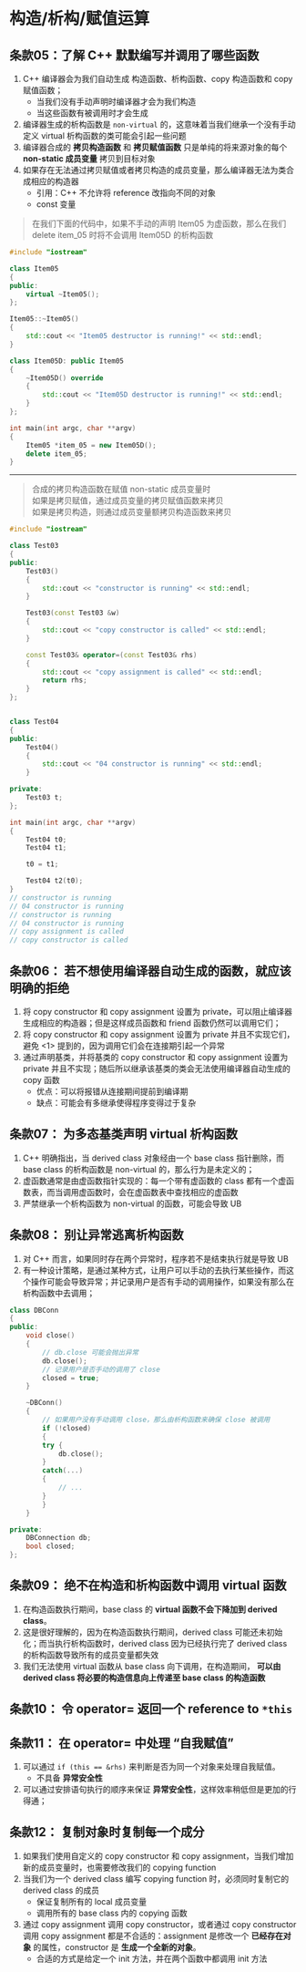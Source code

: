 # 构造/析构/赋值运算

## 条款05：了解 C++ 默默编写并调用了哪些函数

1. C++ 编译器会为我们自动生成 构造函数、析构函数、copy 构造函数和 copy 赋值函数；
	- 当我们没有手动声明时编译器才会为我们构造
	- 当这些函数有被调用时才会生成
2. 编译器生成的析构函数是 `non-virtual` 的，这意味着当我们继承一个没有手动定义 virtual 析构函数的类可能会引起一些问题
3. 编译器合成的 **拷贝构造函数** 和 **拷贝赋值函数** 只是单纯的将来源对象的每个 **non-static 成员变量** 拷贝到目标对象
4. 如果存在无法通过拷贝赋值或者拷贝构造的成员变量，那么编译器无法为类合成相应的构造器
	- 引用：C++ 不允许将 reference 改指向不同的对象
	- const 变量


>在我们下面的代码中，如果不手动的声明 Item05 为虚函数，那么在我们 delete item_05 时将不会调用 Item05D 的析构函数

```cpp
#include "iostream"

class Item05
{
public:
    virtual ~Item05();
};

Item05::~Item05()
{
    std::cout << "Item05 destructor is running!" << std::endl;
}

class Item05D: public Item05
{
    ~Item05D() override
    {
        std::cout << "Item05D destructor is running!" << std::endl;
    }
};

int main(int argc, char **argv)
{
    Item05 *item_05 = new Item05D();
    delete item_05;
}
```

---

>合成的拷贝构造函数在赋值 non-static 成员变量时
><br/>
>如果是拷贝赋值，通过成员变量的拷贝赋值函数来拷贝
><br/>
>如果是拷贝构造，则通过成员变量额拷贝构造函数来拷贝

```cpp
#include "iostream"

class Test03
{
public:
    Test03()
    {
        std::cout << "constructor is running" << std::endl;
    }

    Test03(const Test03 &w)
    {
        std::cout << "copy constructor is called" << std::endl;
    }

    const Test03& operator=(const Test03& rhs)
    {
        std::cout << "copy assignment is called" << std::endl;
        return rhs;
    }
};


class Test04
{
public:
    Test04()
    {
        std::cout << "04 constructor is running" << std::endl;
    }

private:
    Test03 t;
};

int main(int argc, char **argv)
{
    Test04 t0;
    Test04 t1;

    t0 = t1;

    Test04 t2(t0);
}
// constructor is running
// 04 constructor is running
// constructor is running
// 04 constructor is running
// copy assignment is called
// copy constructor is called
```

## 条款06： 若不想使用编译器自动生成的函数，就应该明确的拒绝

1. 将 copy constructor 和 copy assignment 设置为 private，可以阻止编译器生成相应的构造器；但是这样成员函数和 friend 函数仍然可以调用它们；
2. 将 copy constructor 和 copy assignment 设置为 private 并且不实现它们，避免 <1> 提到的，因为调用它们会在连接期引起一个异常
3. 通过声明基类，并将基类的 copy constructor 和 copy assignment 设置为 private 并且不实现；随后所以继承该基类的类会无法使用编译器自动生成的 copy 函数
	- 优点：可以将报错从连接期间提前到编译期
	- 缺点：可能会有多继承使得程序变得过于复杂

## 条款07： 为多态基类声明 virtual 析构函数

1. C++ 明确指出，当 derived class 对象经由一个 base class 指针删除，而 base class 的析构函数是 non-virtual 的，那么行为是未定义的；
2. 虚函数通常是由虚函数指针实现的：每一个带有虚函数的 class 都有一个虚函数表，而当调用虚函数时，会在虚函数表中查找相应的虚函数
3. 严禁继承一个析构函数为 non-virtual 的函数，可能会导致 UB

## 条款08： 别让异常逃离析构函数

1. 对 C++ 而言，如果同时存在两个异常时，程序若不是结束执行就是导致 UB
2. 有一种设计策略，是通过某种方式，让用户可以手动的去执行某些操作，而这个操作可能会导致异常；并记录用户是否有手动的调用操作，如果没有那么在析构函数中去调用；

```cpp
class DBConn
{
public:
	void close()
	{
		// db.close 可能会抛出异常
		db.close();
		// 记录用户是否手动的调用了 close 
		closed = true;
	}

	~DBConn()
	{
		// 如果用户没有手动调用 close，那么由析构函数来确保 close 被调用
		if (!closed)
		{
		try {
			db.close();
		}
		catch(...)
		{
			// ...
		}
		}
	}

private:
	DBConnection db;
	bool closed;
};
```

## 条款09： 绝不在构造和析构函数中调用 virtual 函数

1. 在构造函数执行期间，base class 的 **virtual 函数不会下降加到 derived class**。
2. 这是很好理解的，因为在构造函数执行期间，derived class 可能还未初始化；而当执行析构函数时，derived class 因为已经执行完了 derived class 的析构函数导致所有的成员变量都失效
3. 我们无法使用 virtual 函数从 base class 向下调用，在构造期间， **可以由 derived class 将必要的构造信息向上传递至 base class 的构造函数**

## 条款10： 令 operator= 返回一个 reference to `*this`

## 条款11： 在 operator= 中处理 “自我赋值”

1. 可以通过 `if (this == &rhs)` 来判断是否为同一个对象来处理自我赋值。
	- 不具备 **异常安全性**
2. 可以通过安排语句执行的顺序来保证 **异常安全性**，这样效率稍低但是更加的行得通；

## 条款12： 复制对象时复制每一个成分

1. 如果我们使用自定义的 copy constructor 和 copy assignment，当我们增加新的成员变量时，也需要修改我们的 copying function
2. 当我们为一个 derived class 编写 copying function 时，必须同时复制它的 derived class 的成员
	- 保证复制所有的 local 成员变量
	- 调用所有的 base class 内的 copying 函数
3. 通过 copy assignment 调用 copy constructor，或者通过 copy constructor 调用 copy assignment 都是不合适的：assignment 是修改一个 **已经存在对象** 的属性，constructor 是 **生成一个全新的对象**。
	- 合适的方式是给定一个 init 方法，并在两个函数中都调用 init 方法
